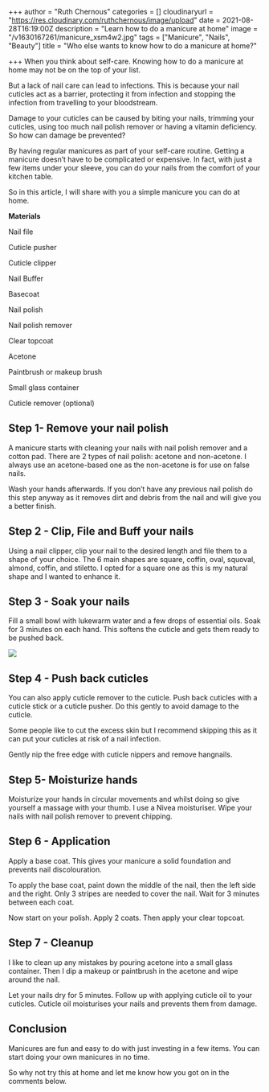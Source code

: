 +++
author = "Ruth Chernous"
categories = []
cloudinaryurl = "https://res.cloudinary.com/ruthchernous/image/upload"
date = 2021-08-28T16:19:00Z
description = "Learn how to do a manicure at home"
image = "/v1630167261/manicure_xsm4w2.jpg"
tags = ["Manicure", "Nails", "Beauty"]
title = "Who else wants to know how to do a manicure at home?"

+++
When you think about self-care. Knowing how to do a manicure at home may not be on the top of your list.

But a lack of nail care can lead to infections. This is because your nail cuticles act as a barrier, protecting it from infection and stopping the infection from travelling to your bloodstream.

Damage to your cuticles can be caused by biting your nails, trimming your cuticles, using too much nail polish remover or having a vitamin deficiency. So how can damage be prevented?

By having regular manicures as part of your self-care routine. Getting a manicure doesn’t have to be complicated or expensive. In fact, with just a few items under your sleeve, you can do your nails from the comfort of your kitchen table.

So in this article, I will share with you a simple manicure you can do at home.

**Materials**

Nail file

Cuticle pusher

Cuticle clipper

Nail Buffer

Basecoat

Nail polish

Nail polish remover

Clear topcoat

Acetone

Paintbrush or makeup brush

Small glass container

Cuticle remover (optional)

## **Step 1- Remove your nail polish**

A manicure starts with cleaning your nails with nail polish remover and a cotton pad. There are 2 types of nail polish: acetone and non-acetone. I always use an acetone-based one as the non-acetone is for use on false nails.

Wash your hands afterwards. If you don’t have any previous nail polish do this step anyway as it removes dirt and debris from the nail and will give you a better finish.

## **Step 2 - Clip, File and Buff your nails**

Using a nail clipper, clip your nail to the desired length and file them to a shape of your choice. The 6 main shapes are square, coffin, oval, squoval, almond, coffin, and stiletto. I opted for a square one as this is my natural shape and I wanted to enhance it.

## **Step 3 - Soak your nails**

Fill a small bowl with lukewarm water and a few drops of essential oils. Soak for 3 minutes on each hand. This softens the cuticle and gets them ready to be pushed back.

![](https://res.cloudinary.com/ruthchernous/image/upload/v1630167460/Blue_manicure_wq7dzr.jpg)

## **Step 4 - Push back cuticles**

You can also apply cuticle remover to the cuticle. Push back cuticles with a cuticle stick or a cuticle pusher. Do this gently to avoid damage to the cuticle.

Some people like to cut the excess skin but I recommend skipping this as it can put your cuticles at risk of a nail infection.

Gently nip the free edge with cuticle nippers and remove hangnails.

## **Step 5- Moisturize hands**

Moisturize your hands in circular movements and whilst doing so give yourself a massage with your thumb. I use a Nivea moisturiser. Wipe your nails with nail polish remover to prevent chipping.

## **Step 6 - Application**

Apply a base coat. This gives your manicure a solid foundation and prevents nail discolouration.

To apply the base coat, paint down the middle of the nail, then the left side and the right. Only 3 stripes are needed to cover the nail. Wait for 3 minutes between each coat.

Now start on your polish. Apply 2 coats. Then apply your clear topcoat.

## **Step 7 - Cleanup**

I like to clean up any mistakes by pouring acetone into a small glass container. Then I dip a makeup or paintbrush in the acetone and wipe around the nail.

Let your nails dry for 5 minutes. Follow up with applying cuticle oil to your cuticles. Cuticle oil moisturises your nails and prevents them from damage.

## **Conclusion**

Manicures are fun and easy to do with just investing in a few items. You can start doing your own manicures in no time.

So why not try this at home and let me know how you got on in the comments below.